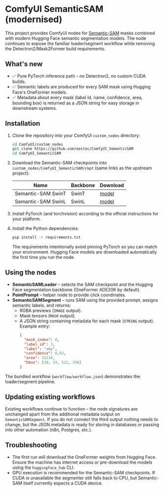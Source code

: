 # ComfyUI SemanticSAM (modernised)

This project provides ComfyUI nodes for [Semantic-SAM](https://github.com/UX-Decoder/Semantic-SAM) masks combined with modern
Hugging Face semantic segmentation models. The node continues to expose the familiar loader/segment workflow while removing the
Detectron2/Mask2Former build requirements.

## What's new

* ✅ Pure PyTorch inference path – no Detectron2, no custom CUDA builds.
* ✅ Semantic labels are produced for every SAM mask using Hugging Face's OneFormer models.
* ✅ Metadata about every mask (label id, name, confidence, area, bounding box) is returned as a JSON string for easy storage in
  downstream systems.

## Installation

1. Clone the repository into your ComfyUI `custom_nodes` directory:

   ```bash
   cd ComfyUI/custom_nodes
   git clone https://github.com/eastoc/ComfyUI_SemanticSAM
   cd ComfyUI_SemanticSAM
   ```

2. Download the Semantic-SAM checkpoints into `custom_nodes/ComfyUI_SemanticSAM/ckpt` (same links as the upstream project):

   | Name | Backbone | Download |
   | --- | --- | --- |
   | Semantic-SAM SwinT | SwinT | [model](https://github.com/UX-Decoder/Semantic-SAM/releases/download/checkpoint/swint_only_sam_many2many.pth) |
   | Semantic-SAM SwinL | SwinL | [model](https://github.com/UX-Decoder/Semantic-SAM/releases/download/checkpoint/swinl_only_sam_many2many.pth) |

3. Install PyTorch (and torchvision) according to the official instructions for your platform.

4. Install the Python dependencies:

   ```bash
   pip install -r requirements.txt
   ```

   The requirements intentionally avoid pinning PyTorch so you can match your environment. Hugging Face models are downloaded
   automatically the first time you run the node.

## Using the nodes

* **SemanticSAMLoader** – selects the SAM checkpoint and the Hugging Face segmentation backbone (OneFormer ADE20K by default).
* **PointPrompt** – helper node to provide click coordinates.
* **SemanticSAMSegment** – runs SAM using the provided prompt, assigns semantic labels, and returns:
  * RGBA previews (`IMAGE` output).
  * Mask tensors (`MASK` output).
  * A JSON string containing metadata for each mask (`STRING` output). Example entry:
    ```json
    {
      "mask_index": 0,
      "label_id": 3,
      "label": "sky",
      "confidence": 0.92,
      "area": 15234,
      "bbox": [10, 24, 512, 256]
    }
    ```

The bundled workflow (`workflow/workflow.json`) demonstrates the loader/segment pipeline.

## Updating existing workflows

Existing workflows continue to function – the node signatures are unchanged apart from the additional metadata output on
`SemanticSAMSegment`. If you do not connect the third output nothing needs to change, but the JSON metadata is ready for storing
in databases or passing into other automation (n8n, Postgres, etc.).

## Troubleshooting

* The first run will download the OneFormer weights from Hugging Face. Ensure the machine has internet access or pre-download the
  models using the `huggingface_hub` CLI.
* GPU execution is recommended for the Semantic-SAM checkpoints. If CUDA is unavailable the segmenter still falls back to CPU,
  but Semantic-SAM itself currently expects a CUDA device.
